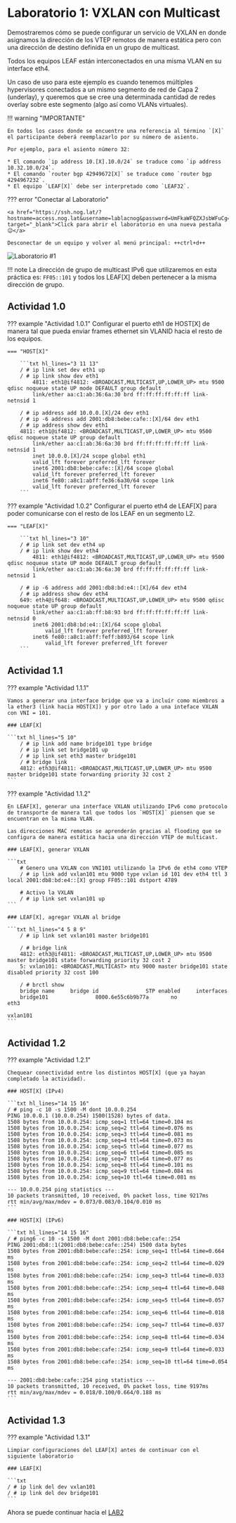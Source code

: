 # Laboratorio 1: VXLAN con Multicast

Demostraremos cómo se puede configurar un servicio de VXLAN en donde asignamos la dirección de los VTEP remotos de manera estática pero con una dirección de destino definida en un grupo de multicast.

Todos los equipos LEAF están interconectados en una misma VLAN en su interface eth4.

Un caso de uso para este ejemplo es cuando tenemos múltiples hypervisores conectados a un mismo segmento de red de Capa 2 (underlay), y queremos que se cree una determinada cantidad de redes overlay sobre este segmento (algo así como VLANs virtuales).

!!! warning "IMPORTANTE"

    En todos los casos donde se encuentre una referencia al término `[X]` el participante deberá reemplazarlo por su número de asiento.

    Por ejemplo, para el asiento número 32:
    
    * El comando `ip address 10.[X].10.0/24` se traduce como `ip address 10.32.10.0/24`.
    * El comando `router bgp 42949672[X]` se traduce como `router bgp 4294967232`.
    * El equipo `LEAF[X]` debe ser interpretado como `LEAF32`.

??? error "Conectar al Laboratorio"

    <a href="https://ssh.nog.lat/?hostname=access.nog.lat&username=lablacnog&password=UmFkaWFQZXJsbWFuCg==" target="_blank">Click para abrir el laboratorio en una nueva pestaña 😉</a>

    Desconectar de un equipo y volver al menú principal: ++ctrl+d++

![Laboratorio #1](../../assets/vxlan-multicast.svg)

!!! note
    La dirección de grupo de multicast IPv6 que utilizaremos en esta práctica es: `FF05::101` y todos los LEAF[X] deben pertenecer a la misma dirección de grupo.

## Actividad 1.0

??? example "Actividad 1.0.1"
    Configurar el puerto eth1 de HOST[X] de manera tal que pueda enviar frames ethernet sin VLANID hacia el resto de los equipos.

    === "HOST[X]"

        ```txt hl_lines="3 11 13"
        / # ip link set dev eth1 up
        / # ip link show dev eth1
            4811: eth1@if4812: <BROADCAST,MULTICAST,UP,LOWER_UP> mtu 9500 qdisc noqueue state UP mode DEFAULT group default 
            link/ether aa:c1:ab:36:6a:30 brd ff:ff:ff:ff:ff:ff link-netnsid 1
        
        / # ip address add 10.0.0.[X]/24 dev eth1
        / # ip -6 address add 2001:db8:bebe:cafe::[X]/64 dev eth1
        / # ip address show dev eth1
        4811: eth1@if4812: <BROADCAST,MULTICAST,UP,LOWER_UP> mtu 9500 qdisc noqueue state UP group default 
            link/ether aa:c1:ab:36:6a:30 brd ff:ff:ff:ff:ff:ff link-netnsid 1
            inet 10.0.0.[X]/24 scope global eth1
            valid_lft forever preferred_lft forever
            inet6 2001:db8:bebe:cafe::[X]/64 scope global 
            valid_lft forever preferred_lft forever
            inet6 fe80::a8c1:abff:fe36:6a30/64 scope link 
            valid_lft forever preferred_lft forever
        ```

??? example "Actividad 1.0.2"
    Configurar el puerto eth4 de LEAF[X] para poder comunicarse con el resto de los LEAF en un segmento L2.

    === "LEAF[X]"

        ```txt hl_lines="3 10"
        / # ip link set dev eth4 up
        / # ip link show dev eth4
            4811: eth1@if4812: <BROADCAST,MULTICAST,UP,LOWER_UP> mtu 9500 qdisc noqueue state UP mode DEFAULT group default 
            link/ether aa:c1:ab:36:6a:30 brd ff:ff:ff:ff:ff:ff link-netnsid 1
        
        / # ip -6 address add 2001:db8:bd:e4::[X]/64 dev eth4
        / # ip address show dev eth4
        649: eth4@if648: <BROADCAST,MULTICAST,UP,LOWER_UP> mtu 9500 qdisc noqueue state UP group default 
            link/ether aa:c1:ab:ff:b8:93 brd ff:ff:ff:ff:ff:ff link-netnsid 0
            inet6 2001:db8:bd:e4::[X]/64 scope global 
                valid_lft forever preferred_lft forever
            inet6 fe80::a8c1:abff:feff:b893/64 scope link 
                valid_lft forever preferred_lft forever
        ```

## Actividad 1.1

??? example "Actividad 1.1.1"

    Vamos a generar una interface bridge que va a incluír como miembros a la ether3 (link hacia HOST[X]) y por otro lado a una inteface VXLAN con VNI = 101.

    ### LEAF[X]

    ```txt hl_lines="5 10"
        / # ip link add name bridge101 type bridge
        / # ip link set bridge101 up
        / # ip link set eth3 master bridge101
        / # bridge link
        4812: eth3@if4811: <BROADCAST,MULTICAST,UP,LOWER_UP> mtu 9500 master bridge101 state forwarding priority 32 cost 2
    ```

??? example "Actividad 1.1.2"

    En LEAF[X], generar una interface VXLAN utilizando IPv6 como protocolo de transporte de manera tal que todos los `HOST[X]` piensen que se encuentran en la misma VLAN.

    Las direcciones MAC remotas se aprenderán gracias al flooding que se configura de manera estática hacia una dirección VTEP de multicast.

    ### LEAF[X], generar VXLAN

    ```txt
        # Genero una VXLAN con VNI101 utilizando la IPv6 de eth4 como VTEP
        / # ip link add vxlan101 mtu 9000 type vxlan id 101 dev eth4 ttl 3 local 2001:db8:bd:e4::[X] group FF05::101 dstport 4789
        
        # Activo la VXLAN
        / # ip link set vxlan101 up
    ```

    ### LEAF[X], agregar VXLAN al bridge

    ```txt hl_lines="4 5 8 9"
        / # ip link set vxlan101 master bridge101
        
        / # bridge link
        4812: eth3@if4811: <BROADCAST,MULTICAST,UP,LOWER_UP> mtu 9500 master bridge101 state forwarding priority 32 cost 2 
        5: vxlan101: <BROADCAST,MULTICAST> mtu 9000 master bridge101 state disabled priority 32 cost 100 
        
        / # brctl show
        bridge name     bridge id               STP enabled     interfaces
        bridge101               8000.6e55c6b9b77a       no              eth3
                                                                    vxlan101
    ```

## Actividad 1.2

??? example "Actividad 1.2.1"

    Chequear conectividad entre los distintos HOST[X] (que ya hayan completado la actividad).

    ### HOST[X] (IPv4)

    ```txt hl_lines="14 15 16"
    / # ping -c 10 -s 1500 -M dont 10.0.0.254
    PING 10.0.0.1 (10.0.0.254) 1500(1528) bytes of data.
    1508 bytes from 10.0.0.254: icmp_seq=1 ttl=64 time=0.104 ms
    1508 bytes from 10.0.0.254: icmp_seq=2 ttl=64 time=0.076 ms
    1508 bytes from 10.0.0.254: icmp_seq=3 ttl=64 time=0.081 ms
    1508 bytes from 10.0.0.254: icmp_seq=4 ttl=64 time=0.073 ms
    1508 bytes from 10.0.0.254: icmp_seq=5 ttl=64 time=0.077 ms
    1508 bytes from 10.0.0.254: icmp_seq=6 ttl=64 time=0.085 ms
    1508 bytes from 10.0.0.254: icmp_seq=7 ttl=64 time=0.077 ms
    1508 bytes from 10.0.0.254: icmp_seq=8 ttl=64 time=0.101 ms
    1508 bytes from 10.0.0.254: icmp_seq=9 ttl=64 time=0.084 ms
    1508 bytes from 10.0.0.254: icmp_seq=10 ttl=64 time=0.081 ms

    --- 10.0.0.254 ping statistics ---
    10 packets transmitted, 10 received, 0% packet loss, time 9217ms
    rtt min/avg/max/mdev = 0.073/0.083/0.104/0.010 ms
    ```

    ### HOST[X] (IPv6)

    ```txt hl_lines="14 15 16"
    / # ping6 -c 10 -s 1500 -M dont 2001:db8:bebe:cafe::254
    PING 2001:db8::1(2001:db8:bebe:cafe::254) 1500 data bytes
    1508 bytes from 2001:db8:bebe:cafe::254: icmp_seq=1 ttl=64 time=0.664 ms
    1508 bytes from 2001:db8:bebe:cafe::254: icmp_seq=2 ttl=64 time=0.029 ms
    1508 bytes from 2001:db8:bebe:cafe::254: icmp_seq=3 ttl=64 time=0.033 ms
    1508 bytes from 2001:db8:bebe:cafe::254: icmp_seq=4 ttl=64 time=0.048 ms
    1508 bytes from 2001:db8:bebe:cafe::254: icmp_seq=5 ttl=64 time=0.057 ms
    1508 bytes from 2001:db8:bebe:cafe::254: icmp_seq=6 ttl=64 time=0.018 ms
    1508 bytes from 2001:db8:bebe:cafe::254: icmp_seq=7 ttl=64 time=0.037 ms
    1508 bytes from 2001:db8:bebe:cafe::254: icmp_seq=8 ttl=64 time=0.034 ms
    1508 bytes from 2001:db8:bebe:cafe::254: icmp_seq=9 ttl=64 time=0.033 ms
    1508 bytes from 2001:db8:bebe:cafe::254: icmp_seq=10 ttl=64 time=0.054 ms

    --- 2001:db8:bebe:cafe::254 ping statistics ---
    10 packets transmitted, 10 received, 0% packet loss, time 9197ms
    rtt min/avg/max/mdev = 0.018/0.100/0.664/0.188 ms
    ```

## Actividad 1.3

??? example "Actividad 1.3.1"

    Limpiar configuraciones del LEAF[X] antes de continuar con el siguiente laboratorio

    ### LEAF[X]

    ```txt 
    / # ip link del dev vxlan101
    / # ip link del dev bridge101
    ```

Ahora se puede continuar hacia el [LAB2](../lab2/)
